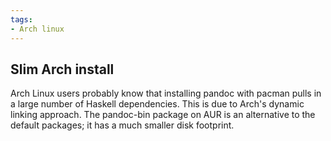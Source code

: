 ```yaml
---
tags:
- Arch linux
---
```


## Slim Arch install

Arch Linux users probably know that installing pandoc with pacman
pulls in a large number of Haskell dependencies. This is due to Arch's
dynamic linking approach. The pandoc-bin package on AUR is an
alternative to the default packages; it has a much smaller disk
footprint.
